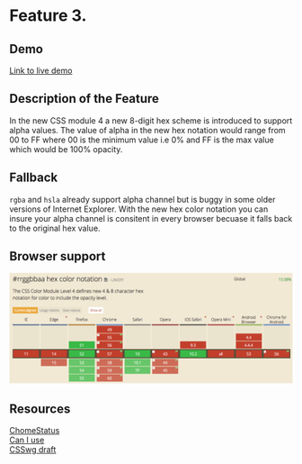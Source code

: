 # Feature 3.

## Demo
[Link to live demo](https://dandevri.github.io/minor-bt/week-2/feature-3/feature-3.html)

## Description of the Feature
In the new CSS module 4 a new 8-digit hex scheme is introduced to support alpha values. The value of alpha in the new hex notation would range from 00 to FF where 00 is the minimum value i.e 0% and FF is the max value which would be 100% opacity.

## Fallback
`rgba` and `hsla` already support alpha channel but is buggy in some older versions of Internet Explorer. With the new hex color notation you can insure your alpha channel is consitent in every browser becuase it falls back to the original hex value.

## Browser support
![Browser Support](img/feature3-browsersupport.png)

## Resources
[ChomeStatus](https://www.chromestatus.com/feature/5685348285808640)  
[Can I use](http://caniuse.com/#search=hex)  
[CSSwg draft](https://drafts.csswg.org/css-color/#hex-notation)

